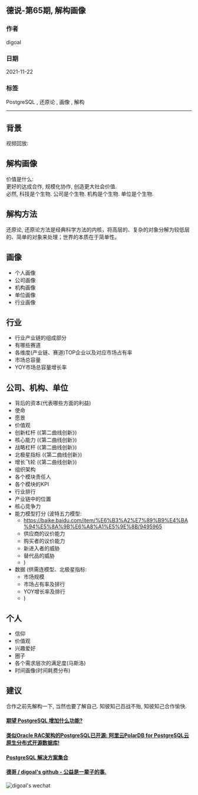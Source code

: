 ## 德说-第65期, 解构画像      
          
### 作者          
digoal          
          
### 日期          
2021-11-22         
          
### 标签       
PostgreSQL , 还原论 , 画像 , 解构       
        
----        
        
## 背景        
视频回放:   
  
## 解构画像  
  
价值是什么:   
更好的达成合作, 规模化协作, 创造更大社会价值.    
必然, 科技是个生物. 公司是个生物. 机构是个生物. 单位是个生物.    
  
## 解构方法  
还原论, 还原论方法是经典科学方法的内核，将高层的、复杂的对象分解为较低层的、简单的对象来处理；世界的本质在于简单性。  
  
## 画像  
- 个人画像  
- 公司画像  
- 机构画像  
- 单位画像  
- 行业画像  
  
  
## 行业  
- 行业产业链的组成部分  
- 有哪些赛道  
- 各维度(产业链、赛道)TOP企业以及对应市场占有率  
- 市场总容量  
- YOY市场总容量增长率  
  
  
## 公司、机构、单位  
- 背后的资本(代表哪些方面的利益)  
- 使命  
- 愿景  
- 价值观  
- 创新杠杆 (《第二曲线创新》)  
- 核心能力 (《第二曲线创新》)  
- 战略杠杆 (《第二曲线创新》)  
- 北极星指标 (《第二曲线创新》)  
- 增长飞轮 (《第二曲线创新》)  
- 组织架构  
- 各个模块责任人  
- 各个模块的KPI  
- 行业排行  
- 产业链中的位置  
- 核心竞争力  
- 能力模型打分 (波特五力模型:   
    - https://baike.baidu.com/item/%E6%B3%A2%E7%89%B9%E4%BA%94%E5%8A%9B%E6%A8%A1%E5%9E%8B/9495965
    - 供应商的议价能力  
    - 购买者的议价能力  
    - 新进入者的威胁  
    - 替代品的威胁  
    - )  
- 数据 (供需连模型、北极星指标:  
    - 市场规模  
    - 市场占有率及排行  
    - YOY增长率及排行  
    - )  
  
  
## 个人  
- 信仰  
- 价值观  
- 兴趣爱好  
- 圈子  
- 各个需求层次的满足度(马斯洛)  
- 时间画像(时间耗费分布)  
  
## 建议
合作之前先解构一下, 当然也要了解自己. 知彼知己百战不殆, 知彼知己合作愉快.  
  
    
  
#### [期望 PostgreSQL 增加什么功能?](https://github.com/digoal/blog/issues/76 "269ac3d1c492e938c0191101c7238216")
  
  
#### [类似Oracle RAC架构的PostgreSQL已开源: 阿里云PolarDB for PostgreSQL云原生分布式开源数据库!](https://github.com/ApsaraDB/PolarDB-for-PostgreSQL "57258f76c37864c6e6d23383d05714ea")
  
  
#### [PostgreSQL 解决方案集合](https://yq.aliyun.com/topic/118 "40cff096e9ed7122c512b35d8561d9c8")
  
  
#### [德哥 / digoal's github - 公益是一辈子的事.](https://github.com/digoal/blog/blob/master/README.md "22709685feb7cab07d30f30387f0a9ae")
  
  
![digoal's wechat](../pic/digoal_weixin.jpg "f7ad92eeba24523fd47a6e1a0e691b59")
  
